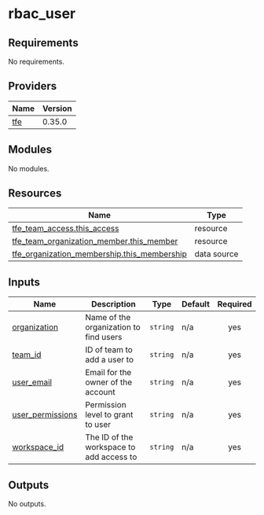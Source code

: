 # rbac_user

<!-- BEGINNING OF PRE-COMMIT-TERRAFORM DOCS HOOK -->
## Requirements

No requirements.

## Providers

| Name | Version |
|------|---------|
| <a name="provider_tfe"></a> [tfe](#provider\_tfe) | 0.35.0 |

## Modules

No modules.

## Resources

| Name | Type |
|------|------|
| [tfe_team_access.this_access](https://registry.terraform.io/providers/hashicorp/tfe/latest/docs/resources/team_access) | resource |
| [tfe_team_organization_member.this_member](https://registry.terraform.io/providers/hashicorp/tfe/latest/docs/resources/team_organization_member) | resource |
| [tfe_organization_membership.this_membership](https://registry.terraform.io/providers/hashicorp/tfe/latest/docs/data-sources/organization_membership) | data source |

## Inputs

| Name | Description | Type | Default | Required |
|------|-------------|------|---------|:--------:|
| <a name="input_organization"></a> [organization](#input\_organization) | Name of the organization to find users | `string` | n/a | yes |
| <a name="input_team_id"></a> [team\_id](#input\_team\_id) | ID of team to add a user to | `string` | n/a | yes |
| <a name="input_user_email"></a> [user\_email](#input\_user\_email) | Email for the owner of the account | `string` | n/a | yes |
| <a name="input_user_permissions"></a> [user\_permissions](#input\_user\_permissions) | Permission level to grant to user | `string` | n/a | yes |
| <a name="input_workspace_id"></a> [workspace\_id](#input\_workspace\_id) | The ID of the workspace to add access to | `string` | n/a | yes |

## Outputs

No outputs.
<!-- END OF PRE-COMMIT-TERRAFORM DOCS HOOK -->
